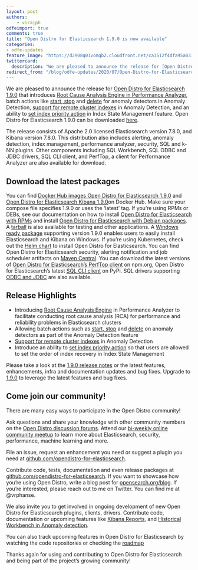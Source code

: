 ```yaml
---
layout: post
authors:
    - virajph
odfeimport: true
comments: true
title: "Open Distro for Elasticsearch 1.9.0 is now available"
categories:
- odfe-updates
feature_image: "https://d2908q01vomqb2.cloudfront.net/ca3512f4dfa95a03169c5a670a4c91a19b3077b4/2019/03/26/open_disto-elasticsearch-logo-800x400.jpg"
twittercard:
  description: "We are pleased to announce the release for [Open Distro for Elasticsearch 1.9.0](https://opendistro.github.io/for-elasticsearch/downloads.html) that introduces [Root Cause Analysis Engine in Performance Analyzer](https://github.com/opendistro-for-elasticsearch/performance-analyzer-rca), batch actions like [start, stop](https://github.com/opendistro-for-elasticsearch/anomaly-detection-kibana-plugin/pull/195) and [delete](https://github.com/opendistro-for-elasticsearch/anomaly-detection-kibana-plugin/pull/204) for anomaly detectors in Anomaly Detection, [support for remote cluster indexes](https://github.com/opendistro-for-elasticsearch/anomaly-detection-kibana-plugin/pull/244) in Anomaly Detection, and an ability to [set index priority action](https://github.com/opendistro-for-elasticsearch/index-management/pull/241) in Index State Management feature. Open Distro for Elasticsearch 1.9.0 can be downloaded [here](https://opendistro.github.io/for-elasticsearch/downloads.html)."
redirect_from: "/blog/odfe-updates/2020/07/Open-Distro-for-Elasticsearch-1.9.0-is-released/"
---
```

We are pleased to announce the release for [Open Distro for Elasticsearch 1.9.0](https://opendistro.github.io/for-elasticsearch/downloads.html) that introduces [Root Cause Analysis Engine in Performance Analyzer](https://github.com/opendistro-for-elasticsearch/performance-analyzer-rca), batch actions like [start, stop](https://github.com/opendistro-for-elasticsearch/anomaly-detection-kibana-plugin/pull/195) and [delete](https://github.com/opendistro-for-elasticsearch/anomaly-detection-kibana-plugin/pull/204) for anomaly detectors in Anomaly Detection, [support for remote cluster indexes](https://github.com/opendistro-for-elasticsearch/anomaly-detection-kibana-plugin/pull/244) in Anomaly Detection, and an ability to [set index priority action](https://github.com/opendistro-for-elasticsearch/index-management/pull/241) in Index State Management feature. Open Distro for Elasticsearch 1.9.0 can be downloaded [here](https://opendistro.github.io/for-elasticsearch/downloads.html).

The release consists of Apache 2.0 licensed Elasticsearch version 7.8.0, and Kibana version 7.8.0. This distribution also includes alerting, anomaly detection, index management, performance analyzer, security, SQL and k-NN plugins. Other components including SQL Workbench, SQL ODBC and JDBC drivers, SQL CLI client, and PerfTop, a client for Performance Analyzer are also available for download.

## Download the latest packages

You can find [Docker Hub images Open Distro for Elasticsearch 1.9.0](https://hub.docker.com/r/amazon/opendistro-for-elasticsearch) and [Open Distro for Elasticsearch Kibana 1.9.0](https://hub.docker.com/r/amazon/opendistro-for-elasticsearch-kibana)on Docker Hub. Make sure your compose file specifies 1.9.0 or uses the ‘latest’ tag.
If you’re using RPMs or DEBs, see our documentation on how to install [Open Distro for Elasticsearch with RPMs](https://opendistro.github.io/for-elasticsearch-docs/docs/install/rpm/) and install [Open Distro for Elasticsearch with Debian packages](https://opendistro.github.io/for-elasticsearch-docs/docs/install/deb/). A [tarball](https://opendistro.github.io/for-elasticsearch-docs/docs/install/tar/) is also available for testing and other applications.
A [Windows ready package](https://opendistro.github.io/for-elasticsearch-docs/docs/install/windows/) supporting version 1.9.0 enables users to easily install Elasticsearch and Kibana on Windows. If you’re using Kubernetes, check out the [Helm chart](https://opendistro.github.io/for-elasticsearch-docs/docs/install/helm/) to install Open Distro for Elasticsearch.
You can find Open Distro for Elasticsearch security, alerting notification and job scheduler artifacts on [Maven Central](https://mvnrepository.com/artifact/com.amazon.opendistroforelasticsearch).
You can download the latest versions of [Open Distro for Elasticsearch’s PerfTop client](https://www.npmjs.com/package/@aws/opendistro-for-elasticsearch-perftop) on npm.org, Open Distro for Elasticsearch’s latest [SQL CLI client](https://pypi.org/project/odfe-sql-cli/) on PyPi. SQL drivers supporting [ODBC and JDBC](https://opendistro.github.io/for-elasticsearch/downloads.html#SQL) are also available.

## Release Highlights

* Introducing [Root Cause Analysis Engine](https://github.com/opendistro-for-elasticsearch/performance-analyzer-rca) in Performance Analyzer to facilitate conducting root cause analysis (RCA) for performance and reliability problems in Elasticsearch clusters
* Allowing batch actions such as [start, stop](https://github.com/opendistro-for-elasticsearch/anomaly-detection-kibana-plugin/pull/195) and [delete](https://github.com/opendistro-for-elasticsearch/anomaly-detection-kibana-plugin/pull/204) on anomaly detectors as part of the Anomaly Detection feature
* [Support for remote cluster indexes](https://github.com/opendistro-for-elasticsearch/anomaly-detection-kibana-plugin/pull/244) in Anomaly Detection
* Introduce an ability to [set index priority action](https://github.com/opendistro-for-elasticsearch/index-management/pull/241) so that users are allowed to set the order of index recovery in Index State Management

Please take a look at the [1.9.0 release notes](https://github.com/opendistro-for-elasticsearch/opendistro-build/blob/master/release-notes/opendistro-for-elasticsearch-release-notes-1.9.0.md) or the latest features, enhancements, infra and documentation updates and bug fixes. Upgrade to  [1.9.0](https://opendistro.github.io/for-elasticsearch/downloads.html) to leverage the latest features and bug fixes.

## Come join our community!

There are many easy ways to participate in the Open Distro community!

Ask questions and share your knowledge with other community members on the [Open Distro discussion forums](https://discuss.opendistrocommunity.dev/).
Attend our [bi-weekly online community meetup](https://www.meetup.com/Open-Distro-for-Elasticsearch-Meetup-Group) to learn more about Elasticsearch, security, performance, machine learning and more.

File an issue, request an enhancement you need or suggest a plugin you need at [github.com/opendistro-for-elasticsearch](https://github.com/opendistro-for-elasticsearch).

Contribute code, tests, documentation and even release packages at [github.com/opendistro-for-elasticsearch](https://github.com/opendistro-for-elasticsearch). If you want to showcase how you’re using Open Distro, write a blog post for [opensearch.org/blog](https://opensearch.org/blog). If you’re interested, please reach out to me on Twitter. You can find me at @vrphanse.

We also invite you to get involved in ongoing development of new Open Distro for Elasticsearch plugins, clients, drivers. Contribute code, documentation or upcoming features like [Kibana Reports](https://github.com/opendistro-for-elasticsearch/kibana-reports), and [Historical Workbench in Anomaly detection](https://github.com/opendistro-for-elasticsearch/anomaly-detection-kibana-plugin/issues/214).

You can also track upcoming features in Open Distro for Elasticsearch by watching the code repositories or checking the [roadmap](https://github.com/orgs/opendistro-for-elasticsearch/projects/3)

Thanks again for using and contributing to Open Distro for Elasticsearch and being part of the project’s growing community!
